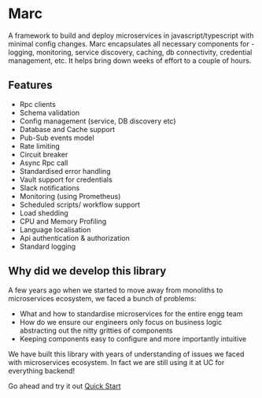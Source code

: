 # Marc

A framework to build and deploy microservices in javascript/typescript with minimal config changes.
Marc encapsulates all necessary components for - logging, monitoring, service discovery, caching, db connectivity, credential management, etc. It helps bring down weeks of effort to a couple of hours.

## Features

* Rpc clients
* Schema validation
* Config management (service, DB discovery etc)
* Database and Cache support
* Pub-Sub events model
* Rate limiting
* Circuit breaker
* Async Rpc call
* Standardised error handling
* Vault support for credentials
* Slack notifications
* Monitoring (using Prometheus)
* Scheduled scripts/ workflow support
* Load shedding
* CPU and Memory Profiling
* Language localisation
* Api authentication & authorization
* Standard logging

## Why did we develop this library

A few years ago when we started to move away from monoliths to microservices ecosystem, we faced a bunch of problems:
* What and how to standardise microservices for the entire engg team
* How do we ensure our engineers only focus on business logic abstracting out the nitty gritties of components
* Keeping components easy to configure and more importantly intuitive 

We have built this library with years of understanding of issues we faced with microservices ecosystem. In fact we are still using it at UC for everything backend! 


Go ahead and try it out [Quick Start](https://urbanclap-engg.github.io/marc/#/pages/installation?id=quick-start!)

